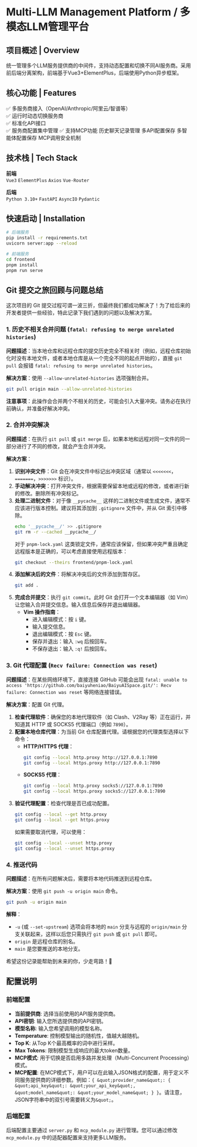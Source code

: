 # Multi-LLM Management Platform / 多模态LLM管理平台

## 项目概述 | Overview
统一管理多个LLM服务提供商的中间件，支持动态配置和切换不同AI服务商。采用前后端分离架构，前端基于Vue3+ElementPlus，后端使用Python异步框架。

## 核心功能 | Features
✅ 多服务商接入（OpenAI/Anthropic/阿里云/智谱等）  
✅ 运行时动态切换服务商  
✅ 标准化API接口  
✅ 服务商配置集中管理
✅ 支持MCP功能
历史聊天记录管理
多API配置保存
多智能体配置保存
MCP调用安全机制

## 技术栈 | Tech Stack
**前端**  
`Vue3` `ElementPlus` `Axios` `Vue-Router`

**后端**  
`Python 3.10+` `FastAPI` `AsyncIO` `Pydantic`

## 快速启动 | Installation
```bash
# 后端服务
pip install -r requirements.txt
uvicorn server:app --reload

# 前端服务
cd frontend
pnpm install
pnpm run serve
```

## Git 提交之旅回顾与问题总结

这次项目的 Git 提交过程可谓一波三折，但最终我们都成功解决了！为了给后来的开发者提供一些经验，特此记录下我们遇到的问题以及解决方案。

### 1. 历史不相关合并问题 (`fatal: refusing to merge unrelated histories`)

**问题描述**：当本地仓库和远程仓库的提交历史完全不相关时（例如，远程仓库初始化时没有本地文件，或者本地仓库是从一个完全不同的起点开始的），直接 `git pull` 会报错 `fatal: refusing to merge unrelated histories`。

**解决方案**：使用 `--allow-unrelated-histories` 选项强制合并。

```bash
git pull origin main --allow-unrelated-histories
```

**注意事项**：此操作会合并两个不相关的历史，可能会引入大量冲突。请务必在执行前确认，并准备好解决冲突。

### 2. 合并冲突解决

**问题描述**：在执行 `git pull` 或 `git merge` 后，如果本地和远程对同一文件的同一部分进行了不同的修改，就会产生合并冲突。

**解决方案**：

1.  **识别冲突文件**：Git 会在冲突文件中标记出冲突区域（通常以 `<<<<<<<`，`=======`，`>>>>>>>` 标识）。
2.  **手动解决冲突**：打开冲突文件，根据需要保留本地或远程的修改，或者进行新的修改。删除所有冲突标记。
3.  **处理二进制文件**：对于像 `__pycache__` 这样的二进制文件或生成文件，通常不应该进行版本控制。建议将其添加到 `.gitignore` 文件中，并从 Git 索引中移除。
    ```bash
    echo '__pycache__/' >> .gitignore
    git rm -r --cached __pycache__/
    ```
    对于 `pnpm-lock.yaml` 这类锁定文件，通常应该保留，但如果冲突严重且确定远程版本是正确的，可以考虑直接使用远程版本：
    ```bash
    git checkout --theirs frontend/pnpm-lock.yaml
    ```
4.  **添加解决后的文件**：将解决冲突后的文件添加到暂存区。
    ```bash
    git add .
    ```
5.  **完成合并提交**：执行 `git commit`。此时 Git 会打开一个文本编辑器（如 Vim）让您输入合并提交信息。输入信息后保存并退出编辑器。
    *   **Vim 操作指南**：
        *   进入编辑模式：按 `i` 键。
        *   输入提交信息。
        *   退出编辑模式：按 `Esc` 键。
        *   保存并退出：输入 `:wq` 后按回车。
        *   不保存退出：输入 `:q!` 后按回车。

### 3. Git 代理配置 (`Recv failure: Connection was reset`)

**问题描述**：在某些网络环境下，直接连接 GitHub 可能会出现 `fatal: unable to access 'https://github.com/baiyuheniao/BaiyuAISpace.git/': Recv failure: Connection was reset` 等网络连接错误。

**解决方案**：配置 Git 代理。

1.  **检查代理软件**：确保您的本地代理软件（如 Clash、V2Ray 等）正在运行，并知道其 HTTP 或 SOCKS5 代理端口（例如 `7890`）。
2.  **配置本地仓库代理**：为当前 Git 仓库配置代理。请根据您的代理类型选择以下命令：
    *   **HTTP/HTTPS 代理**：
        ```bash
        git config --local http.proxy http://127.0.0.1:7890
        git config --local https.proxy http://127.0.0.1:7890
        ```
    *   **SOCKS5 代理**：
        ```bash
        git config --local http.proxy socks5://127.0.0.1:7890
        git config --local https.proxy socks5://127.0.0.1:7890
        ```
3.  **验证代理配置**：检查代理是否已成功配置。
    ```bash
    git config --local --get http.proxy
    git config --local --get https.proxy
    ```
    如果需要取消代理，可以使用：
    ```bash
    git config --local --unset http.proxy
    git config --local --unset https.proxy
    ```

### 4. 推送代码

**问题描述**：在所有问题解决后，需要将本地代码推送到远程仓库。

**解决方案**：使用 `git push -u origin main` 命令。

```bash
git push -u origin main
```

**解释**：
*   `-u` (或 `--set-upstream`) 选项会将本地的 `main` 分支与远程的 `origin/main` 分支关联起来，这样以后您只需执行 `git push` 或 `git pull` 即可。
*   `origin` 是远程仓库的别名。
*   `main` 是您要推送的本地分支。

希望这份记录能帮助到未来的你，少走弯路！🚀

## 配置说明

### 前端配置

- **当前提供商**: 选择当前使用的API服务提供商。
- **API密钥**: 输入您所选提供商的API密钥。
- **模型名称**: 输入您希望调用的模型名称。
- **Temperature**: 控制模型输出的随机性，值越大越随机。
- **Top K**: 从Top K个最高概率的词中进行采样。
- **Max Tokens**: 限制模型生成响应的最大token数量。
- **MCP模式**: 用于切换是否启用多路并发处理（Multi-Concurrent Processing）模式。
- **MCP配置**: 在MCP模式下，用户可以在此输入JSON格式的配置，用于定义不同服务提供商的详细参数。例如：`{ &quot;provider_name&quot;: { &quot;api_key&quot;: &quot;your_api_key&quot;, &quot;model_name&quot;: &quot;your_model_name&quot; } }`。请注意，JSON字符串中的双引号需要转义为`&quot;`。

### 后端配置

后端配置主要通过 `server.py` 和 `mcp_module.py` 进行管理。您可以通过修改 `mcp_module.py` 中的适配器配置来支持更多LLM服务。
